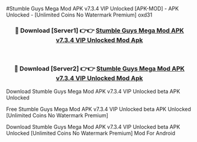 #Stumble Guys Mega Mod APK v7.3.4 VIP Unlocked [APK-MOD] - APK Unlocked - [Unlimited Coins No Watermark Premium] oxd31



<div align="center">

<h3>🔴 Download [Server1] 👉👉 <a href="https://momento.my/?title=Stumble_Guys_Mega_Mod_APK_v7.3.4_VIP_Unlocked">Stumble Guys Mega Mod APK v7.3.4 VIP Unlocked Mod Apk</a></h3><br>

<h3>🔴 Download [Server2] 👉👉 <a href="https://momento.my/?title=Stumble_Guys_Mega_Mod_APK_v7.3.4_VIP_Unlocked">Stumble Guys Mega Mod APK v7.3.4 VIP Unlocked Mod Apk</a></h3>
</div>



Download Stumble Guys Mega Mod APK v7.3.4 VIP Unlocked beta APK Unlocked

Free Stumble Guys Mega Mod APK v7.3.4 VIP Unlocked beta APK Unlocked [Unlimited Coins No Watermark Premium]

Download Stumble Guys Mega Mod APK v7.3.4 VIP Unlocked beta APK Unlocked [Unlimited Coins No Watermark Premium] Mod For Android
